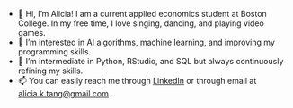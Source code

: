 - 👋 Hi, I’m Alicia! I am a current applied economics student at Boston College. In my free time, I love singing, dancing, and playing video games.
- 👀 I’m interested in AI algorithms, machine learning, and improving my programming skills.
- 🌱 I’m intermediate in Python, RStudio, and SQL but always continuously refining my skills.
- 📫 You can easily reach me through [LinkedIn](https://www.linkedin.com/in/aliciatang6/) or through email at alicia.k.tang@gmail.com.

